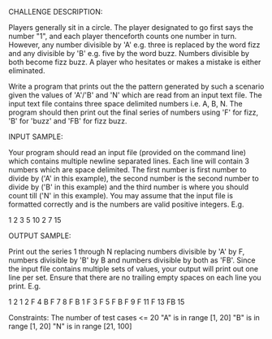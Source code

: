 CHALLENGE DESCRIPTION:

Players generally sit in a circle. The player designated to go first says the number "1", and each player thenceforth counts one number in turn. However, any number divisible by 'A' e.g. three is replaced by the word fizz and any divisible by 'B' e.g. five by the word buzz. Numbers divisible by both become fizz buzz. A player who hesitates or makes a mistake is either eliminated. 

Write a program that prints out the the pattern generated by such a scenario given the values of 'A'/'B' and 'N' which are read from an input text file. The input text file contains three space delimited numbers i.e. A, B, N. The program should then print out the final series of numbers using 'F' for fizz, 'B' for 'buzz' and 'FB' for fizz buzz.

INPUT SAMPLE:

Your program should read an input file (provided on the command line) which contains multiple newline separated lines. Each line will contain 3 numbers which are space delimited. The first number is first number to divide by ('A' in this example), the second number is the second number to divide by ('B' in this example) and the third number is where you should count till ('N' in this example). You may assume that the input file is formatted correctly and is the numbers are valid positive integers. E.g.

1
2
3 5 10
2 7 15

OUTPUT SAMPLE:

Print out the series 1 through N replacing numbers divisible by 'A' by F, numbers divisible by 'B' by B and numbers divisible by both as 'FB'. Since the input file contains multiple sets of values, your output will print out one line per set. Ensure that there are no trailing empty spaces on each line you print. E.g.

1
2
1 2 F 4 B F 7 8 F B
1 F 3 F 5 F B F 9 F 11 F 13 FB 15

Constraints: 
The number of test cases <= 20 
"A" is in range [1, 20] 
"B" is in range [1, 20] 
"N" is in range [21, 100]
